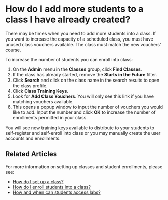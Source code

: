 # How do I add more students to a class I have already created?

There may be times when you need to add more students into a class. If you want to increase the capacity of a scheduled class, you must have unused class vouchers available. The class must match the new vouchers' course.

To increase the number of students you can enroll into class:
1. On the **Admin** menu in the **Classes** group, click **Find Classes**.
1. If the class has already started, remove the **Starts in the Future** filter. 
1. Click **Search** and click on the class name in the search results to open the class profile. 
1. Click **Class Training Keys**. 
1. Look for **Add Class Vouchers**. You will only see this link if you have matching vouchers available.
1. This opens a popup window to input the number of vouchers you would like to add. Input the number and click **OK** to increase the number of enrollments permitted in your class. 

You will see new training keys available to distribute to your students to self-register and self-enroll into class or you may manually create the user accounts and enrollments.

## Related Articles
For more information on setting up classes and student enrollments, please see:

- [How do I set up a class?](set-up-class.md)
- [How do I enroll students into a class?](enroll-students-in-class.md)
- [How and when can students access labs?](../faq-for-arvato-marketplace/students-access-labs.md)

